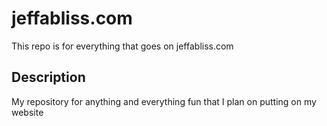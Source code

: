 # jeffabliss.com

This repo is for everything that goes on jeffabliss.com

## Description

My repository for anything and everything fun that I plan on putting on my website